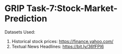 # GRIP Task-7:Stock-Market-Prediction

Datasets Used:

1) Historical stock prices: https://finance.yahoo.com/
2) Textual News Headlines: https://bit.ly/36fFPI6
